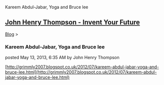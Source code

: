 Kareem Abdul-Jabar, Yoga and Bruce lee 

[John Henry Thompson - Invent Your Future](../index.html)
---------------------------------------------------------

    

[Blog](../z-blog-1.html)‎ > ‎

### Kareem Abdul-Jabar, Yoga and Bruce lee

posted May 13, 2013, 6:35 AM by John Henry Thompson

  
[http://grimmly2007.blogspot.co.uk/2012/07/kareem-abdul-jabar-yoga-and-bruce-lee.html](http://grimmly2007.blogspot.co.uk/2012/07/kareem-abdul-jabar-yoga-and-bruce-lee.html)  
  

